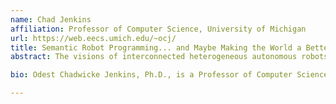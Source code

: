 ```yaml
---
name: Chad Jenkins
affiliation: Professor of Computer Science, University of Michigan
url: https://web.eecs.umich.edu/~ocj/
title: Semantic Robot Programming... and Maybe Making the World a Better Place
abstract: The visions of interconnected heterogeneous autonomous robots in widespread use are a coming reality that will reshape our world. Similar to "app stores" for modern computing, people at varying levels of technical background will contribute to "robot app stores" as designers and developers. However, current paradigms to program robots beyond simple cases remains inaccessible to all but the most sophisticated of developers and researchers. In order for people to fluently program autonomous robots, a robot must be able to interpret user instructions that accord with that user’s model of the world. The challenge is that many aspects of such a model are difficult or impossible for the robot to sense directly. We posit a critical missing component is the grounding of semantic symbols in a manner that addresses both uncertainty in low-level robot perception and intentionality in high-level reasoning. Such a grounding will enable robots to fluidly work with human collaborators to perform tasks that require extended goal-directed autonomy. I will present our efforts towards accessible and general methods of robot programming from the demonstrations of human users. Our recent work has focused on Semantic Robot Programming (SRP), a declarative paradigm for robot programming by demonstration that builds on semantic mapping. In contrast to procedural methods for motion imitation in configuration space, SRP is suited to generalize user demonstrations of goal scenes in workspace, such as for manipulation in cluttered environments. SRP extends our efforts to crowdsource robot learning from demonstration at scale through messaging protocols suited to web/cloud robotics. With such scaling of robotics in mind, prospects for cultivating both equal opportunity and technological excellence will be discussed in the context of broadening and strengthening Title IX and Title VI."

bio: Odest Chadwicke Jenkins, Ph.D., is a Professor of Computer Science and Engineering and Associate Director of the Robotics Institute at the University of Michigan. Prof. Jenkins earned his B.S. in Computer Science and Mathematics at Alma College (1996), M.S. in Computer Science at Georgia Tech (1998), and Ph.D. in Computer Science at the University of Southern California (2003). He previously served on the faculty of Brown University in Computer Science (2004-15). His research addresses problems in interactive robotics and human-robot interaction, primarily focused on mobile manipulation, robot perception, and robot learning from demonstration. His research often intersects topics in computer vision, machine learning, and computer animation. Prof. Jenkins has been recognized as a Sloan Research Fellow and is a recipient of the Presidential Early Career Award for Scientists and Engineers (PECASE). His work has also been supported by Young Investigator awards from the Office of Naval Research (ONR), the Air Force Office of Scientific Research (AFOSR) and the National Science Foundation (NSF). Prof. Jenkins is currently serving as Editor-in-Chief for the ACM Transactions on Human-Robot Interaction. He is a Fellow of the American Association for the Advancement of Science, and Senior Member of the Association for Computing Machinery and the Institute of Electrical and Electronics Engineers. He is an alumnus of the Defense Science Study Group (2018-19).

---
```

